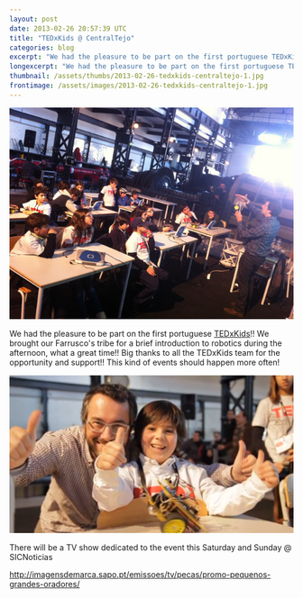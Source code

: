 ```yaml
---
layout: post
date: 2013-02-26 20:57:39 UTC
title: "TEDxKids @ CentralTejo"
categories: blog
excerpt: "We had the pleasure to be part on the first portuguese TEDxKids!! We brought our Farrusco\'s tribe for a brief introduction to robotics during the afternoon, what a great time!! Big thanks to all the TEDxKids team for the opportunity and support!! This kind of events should happen more often!"
longexcerpt: "We had the pleasure to be part on the first portuguese TEDxKids!! We brought our Farrusco\'s tribe for a brief introduction to robotics during the afternoon, what a great time!! Big thanks to all the TEDxKids team for the opportunity and support!! This kind of events should happen more often!There will be a TV show dedicated to the event this Saturday and Sunday @ SICNoticias"
thumbnail: /assets/thumbs/2013-02-26-tedxkids-centraltejo-1.jpg
frontimage: /assets/images/2013-02-26-tedxkids-centraltejo-1.jpg
---
```


<a href="http://www.flickr.com/photos/guibot/8510295791/" title="TEDxKids @ CentralTejo by guibot, on Flickr">![](/assets/images/2013-02-26-tedxkids-centraltejo-1.jpg)</a>

We had the pleasure to be part on the first portuguese <a href="http://tedxkidscentraltejo.com/">TEDxKids</a>!! We brought our Farrusco's tribe for a brief introduction to robotics during the afternoon, what a great time!! Big thanks to all the TEDxKids team for the opportunity and support!! This kind of events should happen more often!

<a href="http://imagensdemarca.sapo.pt/emissoes/tv/pecas/promo-pequenos-grandes-oradores/">![](/assets/images/2013-02-26-tedxkids-centraltejo-2.png)</a>

There will be a TV show dedicated to the event this Saturday and Sunday @ SICNoticias

<a href="http://imagensdemarca.sapo.pt/emissoes/tv/pecas/promo-pequenos-grandes-oradores/">http://imagensdemarca.sapo.pt/emissoes/tv/pecas/promo-pequenos-grandes-oradores/</a>
